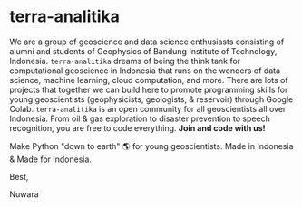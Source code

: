 # terra-analitika

We are a group of geoscience and data science enthusiasts consisting of alumni and students of Geophysics of Bandung Institute of Technology, Indonesia. `terra-analitika` dreams of being the think tank for computational geoscience in Indonesia that runs on the wonders of data science, machine learning, cloud computation, and more. There are lots of projects that together we can build here to promote programming skills for young geoscientists (geophysicists, geologists, & reservoir) through Google Colab. `terra-analitika` is an open community for all geoscientists all over Indonesia. From oil & gas exploration to disaster prevention to speech recognition, you are free to code everything. **Join and code with us!**

Make Python "down to earth" 🌎 for young geoscientists. Made in Indonesia & Made for Indonesia. 

Best, 

Nuwara
